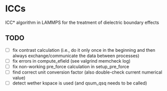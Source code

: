 # ICCs
ICC* algorithm in LAMMPS for the treatment of dielectric boundary effects

## TODO
- [ ] fix contrast calculation (i.e., do it only once in the beginning and then always exchange/communicate the data between processes)
- [ ] fix errors in compute_efield (see valgrind memcheck log)
- [ ] fix non-working pre_force calculation in setup_pre_force
- [ ] find correct unit conversion factor (also double-check current numerical value)
- [ ] detect wether kspace is used (and qsum_qsq needs to be called)
